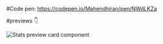 #Code pen: https://codepen.io/Mahendhiran/pen/NWdLKZa

#previews 👇

![Stats preview card component](https://user-images.githubusercontent.com/60248720/121675020-adb9a880-ca67-11eb-9623-34da3787c565.png)
